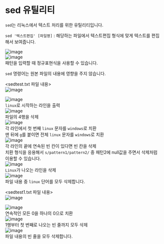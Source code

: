 # sed 유틸리티

`sed`는 리눅스에서 텍스트 처리를 위한 유틸리티입니다.

`sed '텍스트편집' [파일명]` : 해당하는 파일에서 텍스트편집 형식에 맞게 텍스트를 편집해서 보여줍니다.     

![image](https://user-images.githubusercontent.com/43658658/141225571-3974ffcb-29d3-4fbb-877b-70ca2bc7a242.png)   
![image](https://user-images.githubusercontent.com/43658658/141225591-c74f4cfc-fe1b-4289-8cac-6879e59694ec.png)   
패턴을 입력할 때 정규표현식을 사용할 수 있습니다.

`sed` 명령어는 원본 파일의 내용에 영향을 주지 않습니다.

<sedtest.txt 파일 내용>   
![image](https://user-images.githubusercontent.com/43658658/141224141-5d6b24e5-1708-4a72-827e-23986a831a09.png)

![image](https://user-images.githubusercontent.com/43658658/141224208-2f39d3da-1867-49d8-a81d-df6b5f30df17.png)   
`linux`로 시작하는 라인을 출력   
![image](https://user-images.githubusercontent.com/43658658/141224296-e0b212ce-f5a7-4cd3-88cf-1f3724a3e062.png)   
파일의 4행을 삭제   
![image](https://user-images.githubusercontent.com/43658658/141224749-508f2453-f39a-4bea-a813-0cac827e36bb.png)   
각 라인에서 첫 번째 `linux` 문자를 `windows`로 치환   
맨 뒤에 `g`를 붙이면 전체 `linux` 문자를 `windows`로 치환   
![image](https://user-images.githubusercontent.com/43658658/141225031-1a08818c-4a00-4076-8ec8-6d288e8f43c9.png)   
각 라인의 끝에 연속된 빈 칸이 있다면 빈 칸을 삭제   
치환 형식을 응용해서 `s/pattern1/pattern2/` 중 패턴2에 null값을 주면서 삭제처럼 이용할 수 있습니다.   
![image](https://user-images.githubusercontent.com/43658658/141225133-f7db7ab3-c8ee-4249-b77a-e34257da24ee.png)   
`Linux`가 나오는 라인을 삭제   
![image](https://user-images.githubusercontent.com/43658658/141225346-91ca7c67-be5d-4bce-88b0-afcca35fd926.png)   
파일 내용 중 `linux` 단어를 모두 삭제합니다.   

<sedtest1.txt 파일 내용>   
![image](https://user-images.githubusercontent.com/43658658/141317163-240f3c38-c580-4862-96d4-af4e1fa8965b.png)    

![image](https://user-images.githubusercontent.com/43658658/141225991-84516576-f360-4ed6-93e8-dbb07f26328a.png)   
연속적인 모든 0을 하나의 0으로 치환   
![image](https://user-images.githubusercontent.com/43658658/141226046-21ad9dc5-ec74-4407-8958-88a74220b108.png)   
1행부터 첫 번째로 나오는 빈 줄까지 모두 삭제   
![image](https://user-images.githubusercontent.com/43658658/141226117-9f4316ce-b123-4776-99b6-7c96ea74dbac.png)   
파일 내용의 빈 줄을 모두 삭제합니다.   

